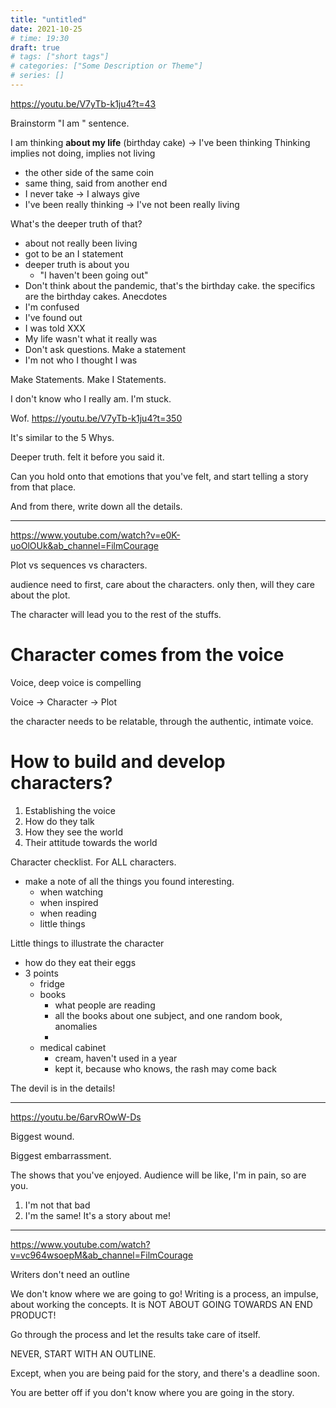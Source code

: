 ```yaml
---
title: "untitled"
date: 2021-10-25
# time: 19:30
draft: true
# tags: ["short tags"]
# categories: ["Some Description or Theme"]
# series: []
---
```


https://youtu.be/V7yTb-k1ju4?t=43

Brainstorm "I am " sentence.

I am thinking **about my life** (birthday cake) -> I've been thinking
Thinking implies not doing, implies not living


- the other side of the same coin
- same thing, said from another end
- I never take -> I always give
- I've been really thinking -> I've not been really living

What's the deeper truth of that? 
- about not really been living
- got to be an I statement
- deeper truth is about you
	- "I haven't been going out"
- Don't think about the pandemic, that's the birthday cake. the specifics are the birthday cakes. Anecdotes
- I'm confused
- I've found out 
- I was told XXX
- My life wasn't what it really was
- Don't ask questions. Make a statement
- I'm not who I thought I was



Make Statements. Make I Statements. 

I don't know who I really am.
I'm stuck.

Wof. https://youtu.be/V7yTb-k1ju4?t=350 

It's similar to the 5 Whys. 

Deeper truth. felt it before you said it. 

Can you hold onto that emotions that you've felt, and start telling a story from that place. 

And from there, write down all the details. 

---

https://www.youtube.com/watch?v=e0K-uoOlOUk&ab_channel=FilmCourage

Plot vs sequences vs characters. 

audience need to first, care about the characters. only then, will they care about the plot. 

The character will lead you to the rest of the stuffs. 

# Character comes from the voice

Voice, deep voice is compelling

Voice -> Character -> Plot

the character needs to be relatable, through the authentic, intimate voice. 

# How to build and develop characters?

1. Establishing the voice
2. How do they talk
3. How they see the world
4. Their attitude towards the world

Character checklist. For ALL characters. 

- make a note of all the things you found interesting. 
	- when watching
	- when inspired
	- when reading
	- little things


Little things to illustrate the character
- how do they eat their eggs
- 3 points
	- fridge
	- books
		- what people are reading
		- all the books about one subject, and one random book, anomalies
		- 
	- medical cabinet
		- cream, haven't used in a year
		- kept it, because who knows, the rash may come back
	
	
The devil is in the details!




---

https://youtu.be/6arvROwW-Ds

Biggest wound. 

Biggest embarrassment. 

The shows that you've enjoyed. Audience will be like, I'm in pain, so are you. 

1. I'm not that bad
2. I'm the same! It's a story about me!

---
https://www.youtube.com/watch?v=vc964wsoepM&ab_channel=FilmCourage

Writers don't need an outline

We don't know where we are going to go! Writing is a process, an impulse, about working the concepts. It is NOT ABOUT GOING TOWARDS AN END PRODUCT!

Go through the process and let the results take care of itself.

NEVER, START WITH AN OUTLINE.

Except, when you are being paid for the story, and there's a deadline soon. 

You are better off if you don't know where you are going in the story. 

